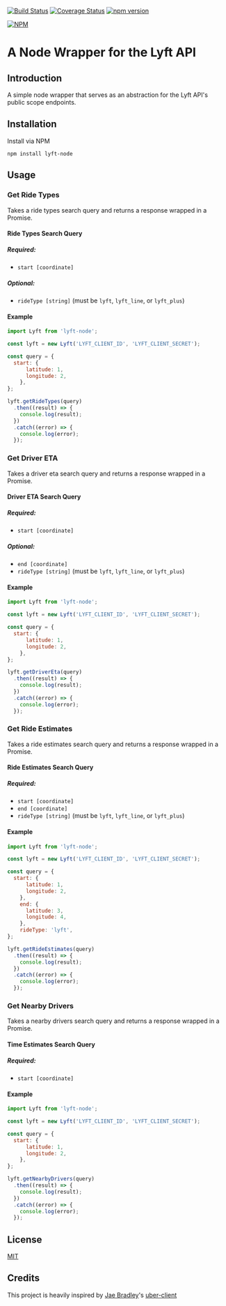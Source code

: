 [![Build Status](https://travis-ci.org/djchie/lyft-node.svg?branch=master)](https://travis-ci.org/djchie/lyft-node)
[![Coverage Status](https://coveralls.io/repos/github/djchie/lyft-node/badge.svg?branch=master)](https://coveralls.io/github/djchie/lyft-node?branch=master)
[![npm version](https://badge.fury.io/js/lyft-node.svg)](https://badge.fury.io/js/lyft-node)

[![NPM](https://nodei.co/npm/lyft-node.png?downloads=true)](https://nodei.co/npm/lyft-node/)

# A Node Wrapper for the Lyft API

## Introduction
A simple node wrapper that serves as an abstraction for the Lyft API's public scope endpoints.

## Installation
Install via NPM
```
npm install lyft-node
```

## Usage

### Get Ride Types
Takes a ride types search query and returns a response wrapped in a Promise.

#### Ride Types Search Query
##### Required:
* `start [coordinate]`

##### Optional:
* `rideType [string]` (must be `lyft`, `lyft_line`, or `lyft_plus`)

#### Example
```javascript
import Lyft from 'lyft-node';

const lyft = new Lyft('LYFT_CLIENT_ID', 'LYFT_CLIENT_SECRET');

const query = {
  start: {
      latitude: 1,
      longitude: 2,
    },
};

lyft.getRideTypes(query)
  .then((result) => {
    console.log(result);
  })
  .catch((error) => {
    console.log(error);
  });
```

### Get Driver ETA
Takes a driver eta search query and returns a response wrapped in a Promise.

#### Driver ETA Search Query
##### Required:
* `start [coordinate]`

##### Optional:
* `end [coordinate]`
* `rideType [string]` (must be `lyft`, `lyft_line`, or `lyft_plus`)

#### Example
```javascript
import Lyft from 'lyft-node';

const lyft = new Lyft('LYFT_CLIENT_ID', 'LYFT_CLIENT_SECRET');

const query = {
  start: {
      latitude: 1,
      longitude: 2,
    },
};

lyft.getDriverEta(query)
  .then((result) => {
    console.log(result);
  })
  .catch((error) => {
    console.log(error);
  });
```

### Get Ride Estimates
Takes a ride estimates search query and returns a response wrapped in a Promise.

#### Ride Estimates Search Query
##### Required:
* `start [coordinate]`
* `end [coordinate]`
* `rideType [string]` (must be `lyft`, `lyft_line`, or `lyft_plus`)

#### Example
```javascript
import Lyft from 'lyft-node';

const lyft = new Lyft('LYFT_CLIENT_ID', 'LYFT_CLIENT_SECRET');

const query = {
  start: {
      latitude: 1,
      longitude: 2,
    },
    end: {
      latitude: 3,
      longitude: 4,
    },
    rideType: 'lyft',
};

lyft.getRideEstimates(query)
  .then((result) => {
    console.log(result);
  })
  .catch((error) => {
    console.log(error);
  });
```

### Get Nearby Drivers
Takes a nearby drivers search query and returns a response wrapped in a Promise.

#### Time Estimates Search Query
##### Required:
* `start [coordinate]`

#### Example
```javascript
import Lyft from 'lyft-node';

const lyft = new Lyft('LYFT_CLIENT_ID', 'LYFT_CLIENT_SECRET');

const query = {
  start: {
      latitude: 1,
      longitude: 2,
    },
};

lyft.getNearbyDrivers(query)
  .then((result) => {
    console.log(result);
  })
  .catch((error) => {
    console.log(error);
  });
```

## License
[MIT](LICENSE.md)

## Credits
This project is heavily inspired by [Jae Bradley](https://github.com/jaebradley)'s [uber-client](https://github.com/jaebradley/uber-client)
